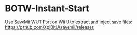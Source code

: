 # BOTW-Instant-Start

Use SaveMii WUT Port on Wii U to extract and inject save files: https://github.com/Xpl0itU/savemii/releases

